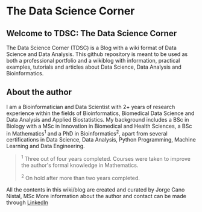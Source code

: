 # The Data Science Corner

## Welcome to TDSC: The Data Science Corner
The Data Science Corner (TDSC) is a Blog with a wiki format of Data Science and Data Analysis.
This github repository is meant to be used as both a professional portfolio and a wikiblog with information, practical examples, tutorials and articles about Data Science, Data Analysis and Bioinformatics.
## About the author
I am a Bioinformatician and Data Scientist with  2+ years of research experience within the fields of Bioinformatics, Biomedical Data Science and Data Analysis and Applied Biostatistics.
My background includes a BSc in Biology with a MSc in Innovation in Biomedical and Health Sciences, a BSc in Mathematics<sup>1</sup> and a PhD in Bioinformatics<sup>2</sup>, apart from several certifications in Data Science, Data Analysis, Python Programming, Machine Learning and Data Engineering.

> <sup>1</sup> Three out of four years completed. Courses were taken to improve the author's formal knowledge in Mathematics.
>
> <sup>2</sup> On hold after more than two years completed.

All the contents in this wiki/blog are created and curated by Jorge Cano Nistal, MSc
More information about the author and contact can be made through [LinkedIn](https://www.linkedin.com/in/jorge-cano-nistal/)

